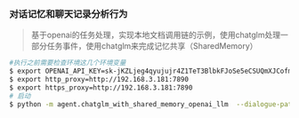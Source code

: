 ### 对话记忆和聊天记录分析行为

> 基于openai的任务处理，实现本地文档调用链的示例，使用chatglm处理一部分任务事件，使用chatglm来完成记忆共享（SharedMemory）

```bash
#执行之前需要检查环境这几个环境变量
$ export OPENAI_API_KEY=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
$ export http_proxy=http://192.168.3.181:7890
$ export https_proxy=http://192.168.3.181:7890
# 启动
$ python -m agent.chatglm_with_shared_memory_openai_llm  --dialogue-path=/media/gpt4-pdf-chatbot-langchain/langchain-ChatGLM/content/state_of_the_history.txt

```

